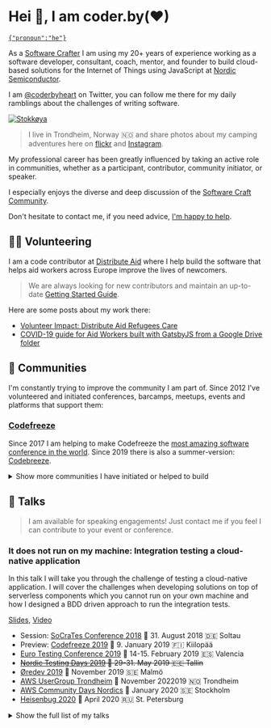 # Hei 👋, I am coder.by(♥)

[`{"pronoun":"he"}`](http://pronoun.is/he)

As a
[Software Crafter](https://coderbyheart.com/become-a-certified-software-craftsperson/)
I am using my 20+ years of experience working as a software developer,
consultant, coach, mentor, and founder to build cloud-based solutions for the
Internet of Things using JavaScript at
[Nordic Semiconductor](https://www.nordicsemi.com/).

I am [@coderbyheart](https://twitter.com/coderbyheart) on Twitter, you can
follow me there for my daily ramblings about the challenges of writing software.

[![Stokkøya](https://live.staticflickr.com/65535/50180400301_5da8837da3_k_d.jpg)](https://www.flickr.com/photos/tacker)

> I live in Trondheim, Norway 🇳🇴 and share photos about my camping adventures
> here on [flickr](https://www.flickr.com/photos/tacker) and
> [Instagram](https://instagram.com/coderbyheart).

My professional career has been greatly influenced by taking an active role in
communities, whether as a participant, contributor, community initiator, or
speaker.

I especially enjoys the diverse and deep discussion of the
[Software Craft Community](https://softwerkskammer.org/).

Don't hesitate to contact me, if you need advice,
[I'm happy to help](https://twitter.com/coderbyheart/status/940636875794067456).

## 👨‍💻 Volunteering

I am a code contributor at [Distribute Aid](https://distributeaid.org) where I
help build the software that helps aid workers across Europe improve the lives
of newcomers.

> We are always looking for new contributors and maintain an up-to-date
> [Getting Started Guide](https://www.notion.so/CONTRIBUTING-4ba5060441e44925b5e22aa674d4729e).

Here are some posts about my work there:

- [Volunteer Impact: Distribute Aid Refugees Care](https://www.designtocombatcovid19.com/blog/distribute-aid)
- [COVID-19 guide for Aid Workers built with GatsbyJS from a Google Drive folder](https://coderbyheart.com/covid-19-guide-for-aid-workers-built-with-gatsbyjs-from-a-google-drive/)

## 🤘 Communities

I'm constantly trying to improve the community I am part of. Since 2012 I've
volunteered and initiated conferences, barcamps, meetups, events and platforms
that support them:

### [Codefreeze](https://codefreeze.fi/)

Since 2017 I am helping to make Codefreeze the
[most amazing software conference in the world](https://coderbyheart.com/codefreeze-brings-the-magic-of-socrates-to-lapland/).
Since 2019 there is also a summer-version:
[Codebreeze](https://codebreeze.netlify.com/).

<details><summary>Show more communities I have initiated or helped to build</summary>
<p>

### BarCamps

**[BarCamp RheinMain](https://barcamp-rheinmain.de)**

From 2013 to 2016 I was in charge of the homepage and ran the registration and
the check-in during the event and developed a custom event management software
which enables participants to complete the check-in within a few seconds.

**[Leancamp Frankfurt](http://www.leancamp.net/frankfurt.html)**

In 2016 I helped to organize two LeanCamp events in Frankfurt.

**[Augenhöhe Camp](http://augenhoehe-camp.de/)**

In 2016 I helped organize the Augenhöhe Camp Frankfurt.

### Meetups

**#techleadsffm**

In 2015 I initated an invite only breakfast club for tech-leads in the RheinMain
area called #techleadsffm. We are currently 20 members and meeting roughly every
month.

**[Webmontag Offenbach](http://wemoof.github.io/www-jekyll/)**

This event was born out of the idea that the digital scene in my hometown
Offenbach needed its own place to connect. From 2013 to 2015 I organized and
hosted 12 events, which were inspired by
[Frankfurt's Webmontag](https://wmfra.de/).

**[Founders table Frankfurt/RheinMain](https://www.meetup.com/de-DE/Grunderstammtisch-Founders-Table-FrankfurtRheinMain/)**

In 2012 I co-founded the founders table Frankfurt/RheinMain to provide a
continuous meeting point for the start-ups and future founders in our region
which I co-organized until 2013. It's still active and the biggest meetup group
in the region.

**[Webmontag Frankfurt](https://wmfra.de/)**

Once in a while I helped with the check-in at one of Frankfurt's oldest tech
events.

**[Python Usergroup RheinMain](https://www.meetup.com/de-DE/Python-User-Group-Rhein-Main/)**

I initated the Python Usergroup RheinMain (PyUGRM) in 2012 and organized 7
events until 2013. It is still active until today.

### Events

**[TechWomen Norway](https://techwomen.no/ada-lovelace-day-2019.html)**

In 2019 I helped to organize the _Ada Lovelace mini-conference_ and the
presentation of the 2019 Tech Role Models, which took place in Oslo.

**[RheinMain Tech Cabal](https://github.com/coderbyheart/blog/blob/gh-pages/rheinmain-tech-cabal.md)**

In 2017 I organized and hosted an invite-only event for tech people that aims to
provide a safe space to engage in deep conversations.

**[Gründerboutique](https://twitter.com/grndrbtq)**

In 2013 I co-organized two invite only startup events, where 15 people worked on
startup ideas.

**Startup Weekend RheinMain 2014**

At the second Startup Weekend in the RheinMain region I helped the teams as a
coach and supported them throughout the weekend to create an compelling pitch
for their ideas.

**[TEDx RheinMain](http://hello.tedxrheinmain.de/)**

In 2012 and 2013 I helped organize the TEDxRheinMain. My role included
on-location event registration and general support.

### Platforms

**[#RheinMainRocks](https://t.co/U5I9KmGd27)**

A _hashtag_ where a lot of the activities that happen are shared. I did create
the [@rmrocksco](https://twitter.com/rmrocksco) and build tools which
automatically curate its tweets. I also ran a
[crowd-funding campaing to print stickers](https://coderbyheart.com/rheinmainrocks-sticker/)
which were distributed at events in the region.

**[UGRM](https://github.com/rheinmainrocks/ugrm-data)**

A website that collected information and events of technology usergroups in
RheinMain. The data was managed through pull-requests by the community itself.
The project was discontinued in 2017 since Meetup has become the defacto
standard for usergroups.

</p>
</details>

## 💬 Talks

> I am available for speaking engagements! Just contact me if you feel I can
> contribute to your event or conference.

### It does not run on my machine: Integration testing a cloud-native application

In this talk I will take you through the challenge of testing a cloud-native
application. I will cover the challenges when developing solutions on top of
serverless components which you cannot run on your own machine and how I
designed a BDD driven approach to run the integration tests.

[Slides](https://docs.google.com/presentation/d/1Vlzwqw0siIK-2IL0MjahFUvnuHFDf9NqFQr95mG_tEI/edit?usp=sharing),
[Video](https://youtu.be/yt7oJ-To4kI)

- Session: [SoCraTes Conference 2018](https://www.socrates-conference.de/)
  📅 31. August 2018 🇩🇪 Soltau
- Preview: [Codefreeze 2019](https://codefreeze.fi/) 📅 9. January 2019 🇫🇮
  Kiilopää
- [Euro Testing Conference 2019](https://europeantestingconference.eu/2019/topics/#markus-tacker)
  📅 14-15. February 2019 🇪🇸 Valencia
- ~~[Nordic Testing Days 2019](https://nordictestingdays.eu/events/tracks/it-does-not-run-my-machine-integration-testing-cloud-native-application)
  📅 29-31. May 2019 🇪🇪 Tallin~~
- [Øredev 2019](http://oredev.org/) 📅 November 2019 🇸🇪 Malmö
- [AWS UserGroup Trondheim](https://www.meetup.com/de-DE/AWS-User-Group-Trondheim/events/265747804/)
  📅 November 2022019 🇳🇴 Trondheim
- [AWS Community Days Nordics](https://awscommunitynordics.org/communityday/) 📅
  January 2020 🇸🇪 Stockholm
- [Heisenbug 2020](https://heisenbug.ru/en/) 📅 April 2020 🇷🇺 St. Petersburg

<details><summary>Show the full list of my talks</summary>
<p>

### About: Call for Papers

Lightning talk about how conference call for papers work.

[Slides](https://docs.google.com/presentation/d/1Jmsf7aU2saJBzrWMCFrtxfiofWOSvS62BKKMRLDhb_Q/edit?usp=sharing),
[Video](https://www.youtube.com/watch?v=jzqCzGXT7hw)

- [Global Diversity CFP Day](https://www.globaldiversitycfpday.com/events/169)
  📅 2. March 2019 🇩🇪 Frankfurt

### Prototyping products for the Internet of Things using JavaScript

In 2018 we will see a big change in the IoT landscape: based on LTE-m devices
can connect to the internet over long distances and will be running off
batteries for years. Learn about the principles and protocols involved and how
to leverage JavaScript down to the hardware to build your own solution.

[Blog post](/prototyping-products-for-the-internet-of-things-using-javascript) ·
[Slides](https://docs.google.com/presentation/d/1E1PcSo463K_1uQTKYZ6IDgOwEwaxrirpTYMvgiL0as4/edit?usp=sharing)
· [Video](https://www.youtube.com/watch?v=HpNv8Ahb2MU)

- [AWS UserGroup](https://www.meetup.com/de-DE/AWS-User-Group-Trondheim/events/249419495/)
  📅 15. May 2018 🇳🇴 Trondheim ·
  [Slides](https://docs.google.com/presentation/d/1KJ34Tjs1-6hFrJKdHwERUQr_x8vTpDbBv7Ps6MKbm-c/edit?usp=sharing)
- [J On the Beach](https://jonthebeach.com/) 📅 23-25. May 2018 🇪🇸 Málaga ·
  [Slides](https://docs.google.com/presentation/d/1vMFDSY8kn52SxnC_iEUcmJ7SJY8jpfi__oAulxE-uvQ/edit?usp=sharing),
  [Video of Q&A](https://coderbyheart.com/jotb2018-interview)
- [NDC { Oslo }](https://ndcoslo.com/speaker/markus-tacker/) 📅 11-15. June 2018
  🇳🇴 Oslo ·
  [Slides](https://docs.google.com/presentation/d/1cqPLtr5r8eP4GcPPBLDb46UOjHU6xH8UMCZx5pAHa0c/edit?usp=sharing)
- [code.talks](https://www.codetalks.de/#talk-181) 📅 19. October 2018 🇩🇪
  Hamburg ·
  [Slides](https://docs.google.com/presentation/d/1E1PcSo463K_1uQTKYZ6IDgOwEwaxrirpTYMvgiL0as4/edit?usp=sharing),
  [Video](https://www.youtube.com/watch?v=HpNv8Ahb2MU)

### What is the best backend language

Panel at code.talks Hamburg.

[Blog post](/backend-languages-panel-at-code-talks-hamburg-2018/) ·
[Video](https://www.youtube.com/watch?v=7n3ROn3yABY)

- [code.talks](https://www.codetalks.de/#talk-181) 📅 October 19th 2018 🇩🇪
  Hamburg

### Motivating developers with purposeful work

I work at a company where we decide on our own, when how and on what we work; I
have full control over my life. We believe that working in a so-called network
organization, without central leadership, is the only sensible and sustainable
way to run a business. But what does that mean for managers if you no longer can
assign work to your team? New skills are required and in this talk I want to
give a glimpse into the future of tech-leadership and what is need from you to
build a joyful workplace for team.

[Slides](https://docs.google.com/presentation/d/1h9JkH7vF_w_s37DTu4iMImKvHxZletoKDoniTe1r4cI/edit?usp=sharing)
· [Video](https://www.youtube.com/watch?v=ycE_1uwlE-M&t=2m59s)

- [Topconf Linz 2017](http://topconf.com/linz-2017/trackevent/motivating-developers-with-purposeful-work/ "Topconf Software Conferences are premier international software conference designed for Developers, Product owners / managers, Architects, Project Managers, Methods- and Process-Experts.")
  📅 2. March 2017 🇦🇹 Linz

### TDD vs. Velocity: Testing for start-ups and other organizations with fast innovation cycles

These days, when every new project is a start-up, we need to run software that
is both robust (because there are customers already using it) and open for
change (because we are constantly adding new features). This provides a
challenge for applying TDD.

[Slides](https://docs.google.com/presentation/d/1syRztRCV8BeF9p1vAHy6AepvNUa1n2hUUBRskbqx_3k/edit)

- [Tradebyte /dev/night](https://dev-night.io/ "/dev/night - Meetup für Entwickler")
  📅 May 16th 2017 🇩🇪 Ansbach
- **[Developer Camp 2017](https://developercamp.io/)** 📅 17. May 2017 🇩🇪
  Nürnberg

### 5 years CTOing: sharing the good and the bad

Sharing my experiences working for 5 years as the CTO for DeinBus.de, dotHIV,
Fintura, and Resourceful Humans.

[Slides](https://docs.google.com/presentation/d/14Q6FQUg2YNkFINWAMSHyKKP1-h11kQ51dc9r_j70PAQ/edit)

- **[Developer Camp 2017](https://developercamp.io/)** 📅 17. May 2017 🇩🇪
  Nürnberg

### Tools + Tipps für Freelancer und Selbständige

- [Donnerstalk im Heimathafen](https://www.facebook.com/events/628000664046095)
  📅 February 2nd 2017 🇩🇪 Wiesbaden

### There is no half-remote team

Having remotes on the team enables you to hire for talent and not for
availability. From my recent positions I learned that it is critical to encode
remote work in every team members work habits-even if they are working on
location. This talk highlights the issues that arise when teams or not
co-located and how to deal with them.

[Slides](https://docs.google.com/presentation/d/1wOsTthhK1rgmSYl6ZChHzSTD3hkMjmlkfZKnlgQtU94/edit)
· [Video](https://www.youtube.com/watch?v=wxpZZN01VKY)  
German version:
[Slides](https://docs.google.com/presentation/d/1ucg24JaR8IEz4HCNrd9TRRq6lY8g3kU17pwuaqkPihE/edit)
· [Video](https://www.youtube.com/watch?v=ZO2bYPOlhf8)

- [TopConf Linz](http://topconf.com/linz-2016/trackevent/there-is-no-half-remote-team/)
  📅 2. February 2016 🇦🇹 Linz
- [Webmontag Frankfurt](http://wmfra.de/) 📅 11. January 2016 🇩🇪 Frankfurt
- [WJ Frankfurt](http://www.wj-frankfurt.de/?module=*termin&id=10210 "Wirtschaftsjunioren bei der IHK Frankfurt am Main e.V.")
  📅 10. May 2017 📅 Frankfurt

### Automating library releases and dependency management in JavaScript

This talk will walk through all the packages and services necessary to automate
dependency management in your JavaScript project. Added bonus: you will lear how
to automate the release of your libraries, too!

[Slides](https://docs.google.com/presentation/d/1RkvHqO80KTH-udkOvnKHd8qc3MBIzc6DC62EYlcXciA/edit)

- [Developer Camp 2017](https://developercamp.io/) 📅 17. May 2017 🇩🇪 Nürnberg
- [FrankfurtJS](http://www.meetup.com/de-DE/FrankfurtJS/ "FrankfurtJS is a JavaScript, HTML5 and NodeJS user group in Frankfurt currently organized by Kahlil Lechelt, Jo Meenen and Eugene Terehov."),
  [#10](http://www.meetup.com/de-DE/FrankfurtJS/events/233554467/) 📅 12.
  October 2016 🇩🇪 Frankfurt
- [JS CraftCamp](http://jscraftcamp.org/ "A BarCamp about JavaScript and Software Craftsmanship")
  📅 October 8th 2016 🇩🇪 München
- [SoCraTes 2016](https://www.socrates-conference.de/ "International Software Craftsmanship and Testing Conference in Germany")
  📅 25. August 2016 🇩🇪 Soltau
- [Entwicklertag Frankfurt](https://entwicklertag.de/frankfurt/2016/bdd-end-end-browser-testing-mit-nodejs)
  📅 10. March 2016 🇩🇪 Frankfurt

### Keynote: Wie man ein Top-Down Unternehmen in eine Netzwerk-Organisation wandelt (German)

This talk dives into the Resourceful Human way of transforming a hierarchical
organization of followers into a network of entrepreneurs.

[Slides](https://drive.google.com/open?id=0B-LQs0Ik2hPpeXpKZ0M1cFcxc0U)

- [HR Inside Summit 2016](http://hrsummit.at/ "Der größte HR Event Österreichs. HR-Fachkongress und Messe in einem Event. Wissenstransfer - Networking – Entertainment")
  📅 13. October 2016 🇦🇹 Vienna

### Introducing: Prototype Fund

This talk introduces the [Prototype Fund](http://prototypefund.de/), the
incubator for open source and civic hacking projects by
[betterplace lab](http://www.betterplace-lab.org/en/ "betterplace lab is a digital-social think-tank in Berlin."),
[Open Knowledge Foundation Deutschland](https://okfn.de/en/ "The Open Knowledge Foundation Germany is a nonprofit organization that advocates open knowledge, open data, transparency, and civil participation.")

[Slides](https://docs.google.com/presentation/d/11n3lDTEqAf6p-U2lQaSdtgjTpAhrDk8qtiIg_qH21kE/edit?usp=sharing)

- [Webmontag Frankfurt](http://wmfra.de/ "Der Webmontag Frankfurt ist eine Veranstaltungsreihe zu Gesellschaft und Technik mit spannenden Vorträgen aus IT, Marketing/PR, Wissenschaft und Kultur. Angetrieben von den Möglichkeiten des Internets findet sich die Rhein-Main-Netzgemeinde rund um das Themenfeld der digitalen Transformation zusammen."),
  [#80: „Classic”](https://www.xing.com/events/webmontag-frankfurt-80-classic-1684249 "Der Webmontag Frankfurt ist eine Veranstaltungsreihe zu Gesellschaft und Technik mit spannenden Vorträgen aus IT, Marketing/PR, Wissenschaft und Kultur. Angetrieben von den Möglichkeiten des Internets findet sich die Rhein-Main-Netzgemeinde rund um das Themenfeld der digitalen Transformation zusammen.")
  📅 11. July 2016 🇩🇪 Frankfurt

### Was Startups von Konzernen lernen können (German)

This talk summarizes some of the aspects that big corporations can learn from
startups.

[Slides](https://drive.google.com/open?id=19r-8sRswqTx54mFMERtgAkr2-IXFsOsj2Asvw-o1YEU)
· [Video](https://www.youtube.com/watch?v=c8tx35r7-44)

[Webmontag Frankfurt](https://www.xing.com/events/webmontag-frankfurt-79-startup-1675857)
📅 2. May 2016 🇩🇪 Frankfurt

### ART Expert Talk: Agil Arbeiten in verteilten Teams (German)

Insights into how distributed teams can work effectively.

[Slides](https://docs.google.com/presentation/d/1q0PcMZbVJ4QsgEIvPFZ6xwEWA3P-s6qaYMvW30BA0yU/edit)

- [DB Systel Agile Round Table](http://digitalspirit.dbsystel.de/mit-agilitaet-gemeinsam-zu-besserer-software/)
  📅 28. May 2016 🇩🇪 Frankfurt

### Node.js / CQRS / ES / Redis app architecture showcase

Session at [unKonf Mannheim](https://www.unkonf.de/) about an architecture built
on top of event-source (ES/CQRS) using Node.js and Redis.

- [unKonf Mannheim](https://www.unkonf.de/) 📅 16. April 2016 🇩🇪 Mannheim

### Using make in frontend projects

Session at [unKonf Mannheim](https://www.unkonf.de/) about why you don't need
Gulp or Grunt.

[Example](https://github.com/ResourcefulHumans/graph-demo/blob/9b35bca0798594249091ffd3d4434e6b1628bac8/Makefile)

- [unKonf Mannheim](https://www.unkonf.de/) 📅 16. April 2016 🇩🇪 Mannheim

### Code is not poetry

A (very opinionated) talk about why software developers are merely glorified
plumbers.

[Slides](https://drive.google.com/open?id=1qgluNt7gsR9ulgaJl4YP5SFIuRJydMWKGVgTBXH6mj4)  
German version:
[Slides](https://docs.google.com/presentation/d/15pjuzV6sG14bnGwRd3PuwYLrOyu0uVEllTj7emhTvUg/edit)
· [Video](https://www.youtube.com/watch?v=_Tzrc9mh37U)

- [Webmontag Frankfurt](http://wmfra.de/) 📅 8. June 2015 🇩🇪 Frankfurt
- [Technical Summit 2016](https://www.microsoft.com/germany/technical-summit/default.aspx "The larges German Microsoft Conference for developers and IT professionals.")
  📅 6. December 2016 🇩🇪 Darmstadt

### Software Development Process at Fintura

How we build software at Fintura.

[Slides](https://docs.google.com/presentation/d/1UKDy9MMkLq08XRHNPiB8OrYD3zLWwmBulb9K5dU6Hsc/edit?usp=sharing)

- [Coding Night Frankfurt](http://www.meetup.com/de-DE/Coding-Night-Frankfurt/)
  📅 17. July 2015 🇩🇪 Frankfurt

### Tech Stack at Fintura

How we run software at Fintura.

[Slides](https://docs.google.com/presentation/d/11GgGze02kaFlJVBWJtv-GeWAB8MfppG4GkT55EBeQTg/edit)

- [Coding Night Frankfurt](http://www.meetup.com/de-DE/Coding-Night-Frankfurt/)
  📅 17. June 2015 🇩🇪 Frankfurt

### Trello (German)

A talk about the best project management software on the planet.

[Slides](https://docs.google.com/presentation/d/14wTDlzPjKTu5h5hOHGTWj8VEhvQOnZBDCvwCqaKgUag/edit)
· [Video](https://www.youtube.com/watch?v=DV0SC01R9kc)

- [Webmontag Offenbach](http://wemoof.de/) 📅 27. February 2014 🇩🇪 Offenbach

### #futureofwork in the wild (German)

A talk about great examples of non-traditional organization concepts.

[Slides](https://docs.google.com/presentation/d/19pEr71BmekzbN5D67K2lOvmuHUlV_0_9g4gMgu-OWjw/edit)

- [Agiler Stammtisch FFM](http://asffm.blogspot.de/) 📅 2. April 2014 🇩🇪
  Frankfurt

### dotHIV (German)

Introducing the dotHIV initiative.

[Slides](https://docs.google.com/presentation/d/1SzhOkZYPlX4qomxdCCm1MHZgdcsU8kl8zdkZRsqbnX4/edit)
· [Video](https://www.youtube.com/watch?v=h36BGbdYfzs)

- [Webmontag Frankfurt](http://wmfra.de/) 📅 10. November 2014 🇩🇪 Frankfurt

.riesengeschäft und .geldmacherei? (German)

Wie der @dotHIV e.V. den #newgTLDs ihre Daseinsberechtigung gibt

[Slides](https://docs.google.com/presentation/d/1CDblqJHUc3piD9VOpOWwWBf28tXJWCmoAefOcMUow7I/edit)

- [Webmontag Offenbach](http://wemoof.de/) 📅 24. August 2014 🇩🇪 Frankfurt

### Cloud Worker (German)

[Slides](https://docs.google.com/presentation/d/1BI_3-ua0IVl4P4dakHB4hXzn9h3wmVJHw0hZ5SO_hMo/edit)

- [Donnerstalk im Heimathafen](http://heimathafen-wiesbaden.de/) 📅 4. April
  2013 🇩🇪Wiesbaden

**Update January 2020:** I've revisisted this talk
[here](https://twitter.com/coderbyheart/status/1212874457964064768).

### Mein Traum - Mein Startup (German)

[Slides](https://docs.google.com/presentation/d/1PEo6dQbTyloN_v-XxxOLK1j4pHjE8n8eDAqI36Prlqw/edit)

- [Hochschule RheinMain](https://www.hs-rm.de/) 📅 15. May 2013 🇩🇪Wiesbaden

### Warum Offenbach einen Webmontag braucht (German)

[Slides](https://docs.google.com/presentation/d/1uYe0LAyZ5ujMCvMv0PyM090KE6ubz7Jz2lF_pXXguPQ/edit)
· [Video](https://www.youtube.com/watch?v=fHV7ur7JUxQ)

- [Webmontag Offenbach](http://wemoof.de/) 📅 13. May 2013 🇩🇪 Offenbach

### #ugrm – UserGroups RheinMain. Ein Überblick über die Szene (German)

An overview over tech tech meetup scene in the RheinMain region.

- [Webmontag Frankfurt](http://wmfra.de/) 📅 8. April 2013 🇩🇪 Frankfurt

### Coworking Szene RheinMain (German)

Highlighting the coworking initiatives in the region.

[Slides](https://docs.google.com/presentation/d/1eHVyhQPE4drzoSlY0rRqPD1w5wddF0MJNMqTL3Fh-cA/edit)

- [Webmontag Frankfurt](http://wmfra.de/) 📅 12. November 2012 🇩🇪 Frankfurt

### RESTful APIs mit Django (German)

How to build RESTful APIs using the Python-based Django framework.

[Slides](https://docs.google.com/presentation/d/1AK_sn88E1hIX0FQmgzjd8XFBR7i32b1JgsPQt1b1B8w/edit)

- [Python UserGroup RheinMain](http://pyugrm.de/) 📅 18. July 2012 🇩🇪 Frankfurt

</p>
</details>
